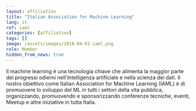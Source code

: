 ```yaml
---
layout: affiliation
title: "Italian Association for Machine Learning"
lang: it
ref: iaml
categories: [affiliation]
tags: []
image: /assets/images/2018-04-01-iaml.png
role: Member
hidden_from_news: true
---
```


Il machine learning è una tecnologia chiave che alimenta la maggior parte dei progressi odierni nell'intelligenza artificiale e nella scienza dei dati. Il nostro obiettivo come Italian Association for Machine Learning (IAML) è di promuovere lo sviluppo del ML in tutti i settori della vita pubblica, organizzando, promuovendo e sponsorizzando conferenze tecniche, eventi, Meetup e altre iniziative in tutta Italia.
